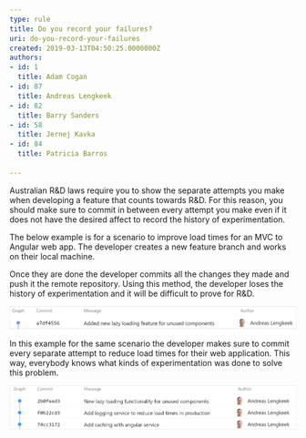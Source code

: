 ```yaml
---
type: rule
title: Do you record your failures?
uri: do-you-record-your-failures
created: 2019-03-13T04:50:25.0000000Z
authors:
- id: 1
  title: Adam Cogan
- id: 87
  title: Andreas Lengkeek
- id: 82
  title: Barry Sanders
- id: 58
  title: Jernej Kavka
- id: 84
  title: Patricia Barros

---
```


Australian R&D laws require you to show the separate attempts you make when developing a feature that counts towards R&D. For this reason, you should make sure to commit in between every attempt you make even if it does not have the desired affect to record the history of experimentation.




 
The below example is for a scenario to improve load times for an MVC to Angular web app. The developer creates a new feature branch and works on their local machine.





Once they are done the developer commits all the changes they made and push it the remote repository. Using this method, the developer loses the history of experimentation and it will be difficult to prove for R&D.



![Only the final solution is committed. Experimentation history is not recorded](single-commit-not-showing-experimentation-2.png)



In this example for the same scenario the developer makes sure to commit every separate attempt to reduce load times for their web application. This way, everybody knows what kinds of experimentation was done to solve this problem.


![Each attempt has a new commit and is not lost when retrieving history](commit-failed-experiments.png)
